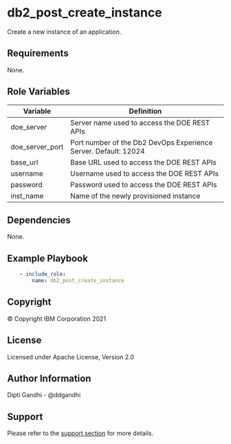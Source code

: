 db2_post_create_instance
=========

Create a new instance of an application.

Requirements
------------

None.

Role Variables
--------------

| Variable           | Definition                                                                             |
|--------------------|----------------------------------------------------------------------------------------|
| doe_server    | Server name used to access the DOE REST APIs|
| doe_server_port            | Port number of the Db2 DevOps Experience Server. Default: 12024|
| base_url       |  Base URL used to access the DOE REST APIs|
| username              | Username used to access the DOE REST APIs|
| password              | Password used to access the DOE REST APIs|
| inst_name           | Name of the newly provisioned instance|

Dependencies
------------

None.

Example Playbook
----------------

```yaml
    - include_role:
        name: db2_post_create_instance
```

Copyright
---------

© Copyright IBM Corporation 2021

License
-------

Licensed under Apache License, Version 2.0

Author Information
------------------

Dipti Gandhi - @ddgandhi

Support
-------

Please refer to the [support section](https://github.com/IBM/z_ansible_collections_samples/blob/master/README.md#support) for more details.
